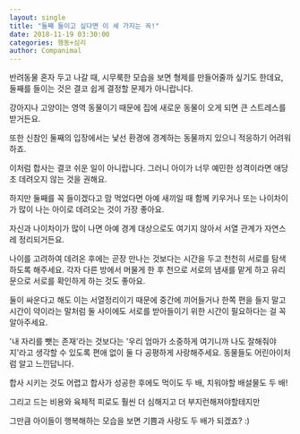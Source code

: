 ```yaml
---
layout: single
title: "둘째 들이고 싶다면 이 세 가지는 꼭!"
date: 2018-11-19 03:30:00
categories: 행동+심리
author: Companimal
---
```


반려동물 혼자 두고 나갈 때, 시무룩한 모습을 보면 형제를 만들어줄까 싶기도 한데요, 둘째를 들이는 것은 결코 쉽게 결정할 문제가 아니랍니다.

강아지나 고양이는 영역 동물이기 때문에 집에 새로운 동물이 오게 되면 큰 스트레스를 받거든요.

또한 신참인 둘째의 입장에서는 낯선 환경에 경계하는 동물까지 있으니 적응하기 어려워하죠.

이처럼 합사는 결코 쉬운 일이 아니랍니다. 그러니 아이가 너무 예민한 성격이라면 애당초 데려오지 않는 것을 권해요.

하지만 둘째를 꼭 들이겠다고 맘 먹었다면 아예 새끼일 때 함께 키우거나 또는 나이차이가 많이 나는 아이로 데려오는 것이 가장 좋아요.

자신과 나이차이가 많이 나면 아예 경계 대상으로도 여기지 않아서 서열 관계가 자연스레 정리되거든요.

나이를 고려하여 데려온 후에는 곧장 만나는 것보다는 시간을 두고 천천히 서로를 탐색하도록 해주세요. 각자 다른 방에서 머물게 한 후 천으로 서로의 냄새를 맡게 하고 유리문으로 서로를 확인하게 하는 것도 좋아요.

둘이 싸운다고 해도 이는 서열정리이기 때문에 중간에 끼어들거나 한쪽 편을 들지 말고 시간이 약이라는 말처럼 둘 사이에도 서로를 받아들이기 위한 시간이 필요하다는 걸 꼭 알아주세요.

'내 자리를 뺏는 존재'라는 것보다는 '우리 엄마가 소중하게 여기니까 나도 잘해줘야지'라고 생각할 수 있도록 편애 없이 둘 다 공평하게 사랑해주세요. 동물들도 어린아이처럼 알고 느낀답니다.

합사 시키는 것도 어렵고 합사가 성공한 후에도 먹이도 두 배, 치워야할 배설물도 두 배!

그리고 드는 비용와 육체적 피로도 훨씬 더 심해지고 더 부지런해져야할테지만

그만큼 아이들이 행복해하는 모습을 보면 기쁨과 사랑도 두 배가 되겠죠? :)
